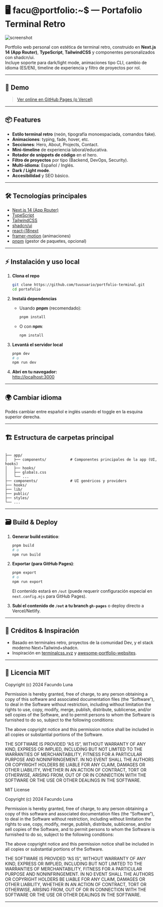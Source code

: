 # 🖥️ facu@portfolio:~$ — Portafolio Terminal Retro

![screenshot](./public/placeholder.jpg)

Portfolio web personal con estética de terminal retro, construido en **Next.js 14 (App Router)**, **TypeScript**, **TailwindCSS** y componentes personalizados con shadcn/ui.  
Incluye soporte para dark/light mode, animaciones tipo CLI, cambio de idioma (ES/EN), timeline de experiencia y filtro de proyectos por rol.

---

## 🚀 Demo

> [Ver online en GitHub Pages (o Vercel)](https://luna-facundo.com)

---

## 📦 Features

- **Estilo terminal retro** (neón, tipografía monoespaciada, comandos fake).
- **Animaciones**: typing, fade, hover, etc.
- **Secciones**: Hero, About, Projects, Contact.
- **Mini-timeline** de experiencia laboral/educativa.
- **Rotador de snippets de código** en el hero.
- **Filtro de proyectos** por tipo (Backend, DevOps, Security).
- **Multi-idioma**: Español / Inglés.
- **Dark / Light mode**.
- **Accesibilidad** y SEO básico.

---

## 🛠️ Tecnologías principales

- [Next.js 14 (App Router)](https://nextjs.org/)
- [TypeScript](https://www.typescriptlang.org/)
- [TailwindCSS](https://tailwindcss.com/)
- [shadcn/ui](https://ui.shadcn.com/)
- [react-i18next](https://react.i18next.com/)
- [framer-motion](https://www.framer.com/motion/) (animaciones)
- [pnpm](https://pnpm.io/) (gestor de paquetes, opcional)

---

## ⚡ Instalación y uso local

1. **Clona el repo**
    ```bash
    git clone https://github.com/tuusuario/portfolio-terminal.git
    cd portafolio
    ```

2. **Instalá dependencias**
    - Usando **pnpm** (recomendado):
      ```bash
      pnpm install
      ```
    - O con **npm**:
      ```bash
      npm install
      ```

3. **Levantá el servidor local**
    ```bash
    pnpm dev
    # o
    npm run dev
    ```

4. **Abrí en tu navegador:**  
   [http://localhost:3000](http://localhost:3000)

---

## 🌍 Cambiar idioma

Podés cambiar entre español e inglés usando el toggle en la esquina superior derecha.

---

## 🏗️ Estructura de carpetas principal

````

├── app/
│   ├── components/           # Componentes principales de la app (UI, hooks)
│   ├── hooks/
│   ├── globals.css
│   └── ...
├── components/               # UI genéricos y providers
├── hooks/
├── lib/
├── public/
├── styles/
└── ...

````

---

## 🗃️ Build & Deploy

1. **Generar build estático**:
    ```bash
    pnpm build
    # o
    npm run build
    ```

2. **Exportar (para GitHub Pages)**:
    ```bash
    pnpm export
    # o
    npm run export
    ```
   El contenido estará en `/out` (puede requerir configuración especial en `next.config.mjs` para GitHub Pages).

3. **Subí el contenido de `/out` a tu branch `gh-pages`** o deploy directo a Vercel/Netlify.

---

## 🤝 Créditos & Inspiración

- Basado en terminales retro, proyectos de la comunidad Dev, y el stack moderno Next+Tailwind+shadcn.
- Inspiración en [terminalcss.xyz](https://terminalcss.xyz/) y [awesome-portfolio-websites](https://github.com/smaranjitghose/awesome-portfolio-websites).

---

## 📝 Licencia MIT

Copyright (c) 2024 Facundo Luna

Permission is hereby granted, free of charge, to any person obtaining a copy
of this software and associated documentation files (the “Software”), to deal
in the Software without restriction, including without limitation the rights
to use, copy, modify, merge, publish, distribute, sublicense, and/or sell
copies of the Software, and to permit persons to whom the Software is
furnished to do so, subject to the following conditions:

The above copyright notice and this permission notice shall be included in all
copies or substantial portions of the Software.

THE SOFTWARE IS PROVIDED “AS IS”, WITHOUT WARRANTY OF ANY KIND, EXPRESS OR
IMPLIED, INCLUDING BUT NOT LIMITED TO THE WARRANTIES OF MERCHANTABILITY,
FITNESS FOR A PARTICULAR PURPOSE AND NONINFRINGEMENT. IN NO EVENT SHALL THE
AUTHORS OR COPYRIGHT HOLDERS BE LIABLE FOR ANY CLAIM, DAMAGES OR OTHER
LIABILITY, WHETHER IN AN ACTION OF CONTRACT, TORT OR OTHERWISE, ARISING FROM,
OUT OF OR IN CONNECTION WITH THE SOFTWARE OR THE USE OR OTHER DEALINGS IN THE
SOFTWARE.


MIT License

Copyright (c) 2024 Facundo Luna

Permission is hereby granted, free of charge, to any person obtaining a copy
of this software and associated documentation files (the “Software”), to deal
in the Software without restriction, including without limitation the rights
to use, copy, modify, merge, publish, distribute, sublicense, and/or sell
copies of the Software, and to permit persons to whom the Software is
furnished to do so, subject to the following conditions:

The above copyright notice and this permission notice shall be included in all
copies or substantial portions of the Software.

THE SOFTWARE IS PROVIDED “AS IS”, WITHOUT WARRANTY OF ANY KIND, EXPRESS OR
IMPLIED, INCLUDING BUT NOT LIMITED TO THE WARRANTIES OF MERCHANTABILITY,
FITNESS FOR A PARTICULAR PURPOSE AND NONINFRINGEMENT. IN NO EVENT SHALL THE
AUTHORS OR COPYRIGHT HOLDERS BE LIABLE FOR ANY CLAIM, DAMAGES OR OTHER
LIABILITY, WHETHER IN AN ACTION OF CONTRACT, TORT OR OTHERWISE, ARISING FROM,
OUT OF OR IN CONNECTION WITH THE SOFTWARE OR THE USE OR OTHER DEALINGS IN THE
SOFTWARE.



---
